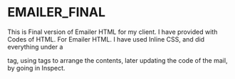# EMAILER_FINAL
This is Final version of Emailer HTML for my client. I have provided with Codes of HTML. For Emailer HTML. I have used Inline CSS, and did everything under a <div> tag, using <table> tags to arrange the contents, later updating the code of the mail, by going in Inspect.
